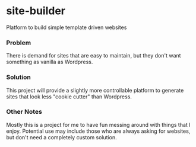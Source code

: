 # site-builder
Platform to build simple template driven websites

### Problem
There is demand for sites that are easy to maintain, but they don't want something as vanilla as Wordpress.

### Solution
This project will provide a slightly more controllable platform to generate sites that look less "cookie cutter" than Wordpress.

### Other Notes
 Mostly this is a project for me to have fun messing around with things that I enjoy.  Potential use may include those who are always asking for websites, but don't need a completely custom solution.
